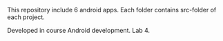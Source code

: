 This repository include 6 android apps. Each folder contains src-folder of each project.

Developed in course Android development. Lab 4.

